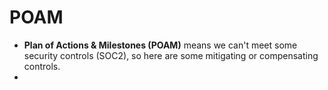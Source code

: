 # POAM

- **Plan of Actions & Milestones (POAM)** means we can't meet some security controls (SOC2), so here are some mitigating or compensating controls.
- 